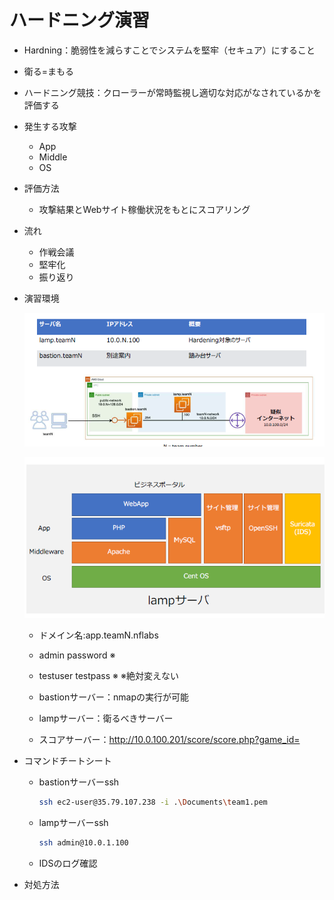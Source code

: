# **ハードニング演習**

* Hardning：脆弱性を減らすことでシステムを堅牢（セキュア）にすること

* 衛る=まもる

* ハードニング競技：クローラーが常時監視し適切な対応がなされているかを評価する

* 発生する攻撃

    * App
    * Middle
    * OS

* 評価方法

    * 攻撃結果とWebサイト稼働状況をもとにスコアリング

* 流れ

    * 作戦会議
    * 堅牢化
    * 振り返り

* 演習環境

    ![](/hardning/ensyukankyo.png)

    ![](/hardning/lampenviroment.png)

    * ドメイン名:app.teamN.nflabs
    * admin password ※
    * testuser testpass ※
    ※絶対変えない


    * bastionサーバー：nmapの実行が可能

    * lampサーバー：衛るべきサーバー

    * スコアサーバー：http://10.0.100.201/score/score.php?game_id=

* コマンドチートシート

    * bastionサーバーssh

        ```bash
        ssh ec2-user@35.79.107.238 -i .\Documents\team1.pem
        ```

    * lampサーバーssh

        ```bash
        ssh admin@10.0.1.100
        ```

    * IDSのログ確認

* 対処方法